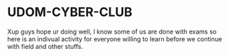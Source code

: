 # UDOM-CYBER-CLUB
Xup guys hope ur doing well, I know some of us are done with exams so here is an indivual activity for everyone willing to learn before we continue with field and other stuffs.
